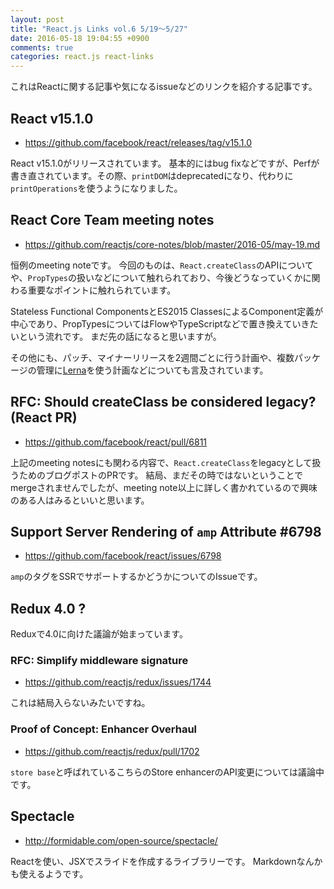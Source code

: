 ```yaml
---
layout: post
title: "React.js Links vol.6 5/19〜5/27"
date: 2016-05-18 19:04:55 +0900
comments: true
categories: react.js react-links
---
```


これはReactに関する記事や気になるissueなどのリンクを紹介する記事です。

<!-- more -->

## React v15.1.0

* https://github.com/facebook/react/releases/tag/v15.1.0

React v15.1.0がリリースされています。
基本的にはbug fixなどですが、Perfが書き直されています。その際、`printDOM`はdeprecatedになり、代わりに`printOperations`を使うようになりました。

## React Core Team meeting notes

* https://github.com/reactjs/core-notes/blob/master/2016-05/may-19.md

恒例のmeeting noteです。
今回のものは、`React.createClass`のAPIについてや、`PropTypes`の扱いなどについて触れられており、今後どうなっていくかに関わる重要なポイントに触れられています。

Stateless Functional ComponentsとES2015 ClassesによるComponent定義が中心であり、PropTypesについてはFlowやTypeScriptなどで置き換えていきたいという流れです。
まだ先の話になると思いますが。

その他にも、パッチ、マイナーリリースを2週間ごとに行う計画や、複数パッケージの管理に[Lerna](https://lernajs.io/)を使う計画などについても言及されています。


## RFC: Should createClass be considered legacy? (React PR)

* https://github.com/facebook/react/pull/6811

上記のmeeting notesにも関わる内容で、`React.createClass`をlegacyとして扱うためのブログポストのPRです。
結局、まだその時ではないということでmergeされませんでしたが、meeting note以上に詳しく書かれているので興味のある人はみるといいと思います。

## Support Server Rendering of `amp` Attribute #6798

* https://github.com/facebook/react/issues/6798

`amp`のタグをSSRでサポートするかどうかについてのIssueです。

## Redux 4.0 ?

Reduxで4.0に向けた議論が始まっています。

### RFC: Simplify middleware signature

* https://github.com/reactjs/redux/issues/1744

これは結局入らないみたいですね。

### Proof of Concept: Enhancer Overhaul

* https://github.com/reactjs/redux/pull/1702

`store base`と呼ばれているこちらのStore enhancerのAPI変更については議論中です。

## Spectacle 

* http://formidable.com/open-source/spectacle/

Reactを使い、JSXでスライドを作成するライブラリーです。
Markdownなんかも使えるようです。
